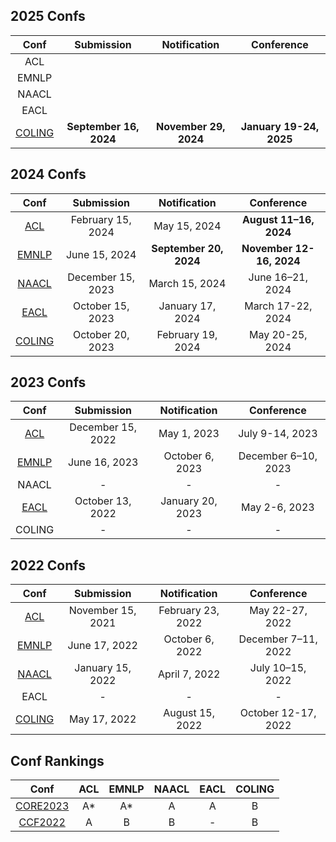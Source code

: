 
## 2025 Confs 
|  Conf  | Submission    |   Notification  |   Conference  |
| :---:  |    :----:     |     :---:       |     :---:     |
|  ACL   |               |                 |               |
|  EMNLP |               |                 |               |
|  NAACL |               |                 |               |
|  EACL  |               |                 |               |
|[COLING](https://coling2025.org/)|**September 16, 2024**|**November 29, 2024**|**January 19-24, 2025**|
 
 
## 2024 Confs
|  Conf  | Submission    |   Notification  |   Conference  |
| :---:  |    :----:     |     :---:       |     :---:     |
| [ACL](https://2024.aclweb.org/)   |February 15, 2024|May 15, 2024|**August 11–16, 2024**|
| [EMNLP](https://2024.emnlp.org/)  |June 15, 2024|**September 20, 2024**|**November 12-16, 2024**|
| [NAACL](https://2024.naacl.org/)  |December 15, 2023|March 15, 2024|June 16–21, 2024|
| [EACL](https://2024.eacl.org/)    |October 15, 2023|January 17, 2024|March 17-22, 2024|
| [COLING](https://lrec-coling-2024.org/) |October 20, 2023|February 19, 2024|May 20-25, 2024|


## 2023 Confs
|  Conf  | Submission    |   Notification  |   Conference  |
| :---:  |    :----:     |     :---:       |     :---:     |
| [ACL](https://2023.aclweb.org/)   |December 15, 2022|May 1, 2023|July 9-14, 2023|
| [EMNLP](https://2023.emnlp.org/)  |June 16, 2023|October 6, 2023|December 6–10, 2023|
|  NAACL                            |       -       |        -        |       -       |
| [EACL](https://2023.eacl.org/)    |October 13, 2022|January 20, 2023|May 2-6, 2023|
|  COLING                           |       -       |        -        |       -       |


## 2022 Confs
|  Conf  | Submission    |   Notification  |   Conference  |
| :---:  |    :---:     |     :---:       |     :---:     |
| [ACL](https://2022.aclweb.org/)|November 15, 2021|February 23, 2022|May 22-27, 2022|
| [EMNLP](https://2022.emnlp.org/)  |June 17, 2022|October 6, 2022|December 7–11, 2022|
| [NAACL](https://2022.naacl.org/)  |January 15, 2022|April 7, 2022|July 10–15, 2022|
|  EACL                             |       -       |        -        |       -       |
| [COLING](https://coling2022.org/) |May 17, 2022|August 15, 2022|October 12-17, 2022|


## Conf Rankings
|  Conf  |   ACL   |   EMNLP  |   NAACL  | EACL | COLING |
| :---:  | :----:  |   :---:  |  :---:   | :---:|  :---: |
| [CORE2023](https://portal.core.edu.au/conf-ranks/) | A* | A* | A | A | B |
| [CCF2022](https://www.ccf.org.cn/)                 | A  | B  | B | - | B |
<!--stackedit_data:
eyJoaXN0b3J5IjpbLTE4NDc5MjY4MDQsLTcyOTIyOTU3OCwxMT
EyNzQ4NTUzLC0zODkwODE2OTQsNDIzNTMwMjMwLDQyMzUzMDIz
MCwtMTcyMjY2OTc0NCwtMTYzMjM4ODc3NCwtNzAyNTU0NDg2LC
0xNTk2MzEyMzg1LDg1MDA2NTU5MiwtMjEyNzg2MjY0MiwtMjA3
MjU0NTI4NywtMTc3NDQ5MzI4NiwtMTU5NDE0MzIwNCwyMTI1OT
UwMzA4LC01NTMwNDY4ODIsLTEwNzAzOTI1MzAsMTk0MTgxMTA1
OCw3NTExMDIxNzFdfQ==
-->
